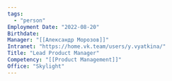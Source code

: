 ```yaml
---
tags:
  - "person"
Employment Date: "2022-08-20"
Birthdate:
Manager: "[[Александр Морозов]]"
Intranet: "https://home.vk.team/users/y.vyatkina/"
Title: "Lead Product Manager"
Competency: "[[Product Management]]"
Office: "Skylight"
---
```

